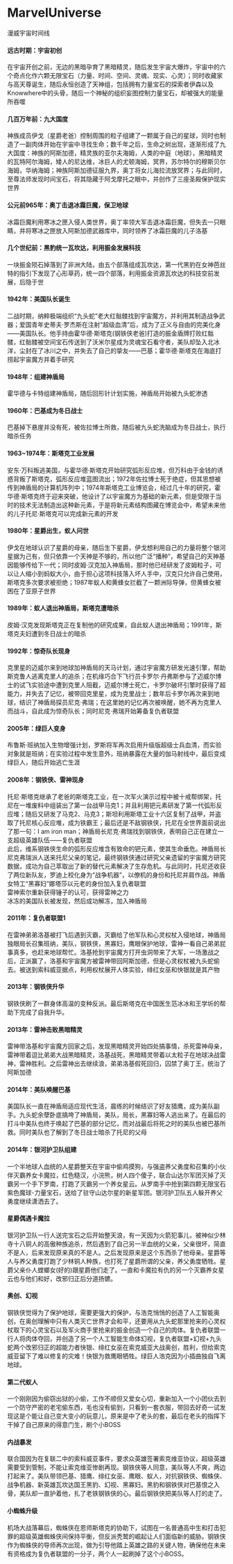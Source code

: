 # MarvelUniverse
漫威宇宙时间线

#### 远古时期：宇宙初创
在宇宙开创之前，无边的黑暗孕育了黑暗精灵，随后发生宇宙大爆炸，宇宙中的六个奇点化作六颗无限宝石（力量、时间、空间、灵魂、现实、心灵）；同时收藏家与高天尊诞生，随后永恒创造了天神组，包括拥有力量宝石的探索者伊森以及Knowwhere中的头骨，随后一个神秘的组织妄图控制力量宝石，却被强大的能量所吞噬
#### 几百万年前：九大国度
神族成员伊戈（星爵老爸）控制周围的粒子组建了一颗属于自己的星球，同时也制造了一副肉体开始在宇宙中寻找生命；数千年之后，生命之树出现，逐渐形成了九大国度：神族的阿斯加德，精灵族的亚尔夫海姆，人类的中庭（地球），黑暗精灵的瓦特阿尔海姆，矮人的尼达维，冰巨人的尤顿海姆，冥界，苏尔特尔的穆斯贝尔海姆，华纳海姆；神族阿斯加德征服九界，奥丁将女儿海拉流放冥界；与此同时，至尊法师发现时间宝石，将其隐藏于阿戈摩托之眼中，并创作了三座圣殿保护现实世界
#### 公元前965年：奥丁击退冰霜巨魔，保卫地球
冰霜巨魔利用寒冰之匣入侵人类世界，奥丁率领大军击退冰霜巨魔，但失去一只眼睛，并将寒冰之匣放入阿斯加德武器库中，同时领养了冰霜巨魔的儿子洛基
#### 几个世纪前：黑豹统一瓦坎达，利用振金发展科技
一块振金陨石掉落到了非洲大陆，由五个部落组成瓦坎达，第一代黑豹在女神芭丝特的指引下发现了心形草药，统一四个部落，利用振金资源瓦坎达的科技空前发展，后隐于世
#### 1942年：美国队长诞生
二战时期，纳粹极端组织“九头蛇”老大红骷髅找到宇宙魔方，并利用其制造战争武器；爱国青年史蒂夫·罗杰斯在注射“超级血清”后，成为了正义与自由的完美化身——美国队长。他手持由霍华德·斯塔克(钢铁侠老爸)打造的振金盾牌打败红骷髅，红骷髅被空间宝石传送到了沃米尔星成为灵魂宝石看守者，美队却坠入北冰洋，尘封在了冰川之中，并失去了自己的挚友——巴基；霍华德·斯塔克在海底打捞起宇宙魔方并着手研究
#### 1948年：组建神盾局
霍华德与卡特组建神盾局，随后回形针计划实施，神盾局开始被九头蛇渗透
#### 1960年：巴基成为冬日战士
巴基掉下悬崖并没有死，被佐拉博士所救，随后被九头蛇洗脑成为冬日战士，执行暗杀任务
#### 1963~1974年：斯塔克工业发展
安东·万科叛逃美国，与霍华德·斯塔克开始研究弧形反应堆，但万科由于金钱的诱惑背叛了斯塔克，弧形反应堆蓝图流出；1972年佐拉博士死于绝症，但其思想被传到神盾局的计算机阵列中；1974年斯塔克工业博览会，经过几十年的研究，霍华德·斯塔克终于迎来突破，他设计了以宇宙魔方为基础的新元素，但是受限于当时的技术无法制造出这种新元素，于是将新元素结构图藏在博览会中，希望未来他的儿子托尼·斯塔克可以完成新元素的开发
#### 1980年：星爵出生，蚁人问世
伊戈在地球认识了星爵的母亲，随后生下星爵，伊戈想利用自己的力量将整个银河星据为己有，但只依靠一个天神是不够的，所以他广泛“播种”，希望自己的天神基因能够传给下一代；同时皮姆·汉克加入神盾局，那时他已经研发了皮姆粒子，可以让人缩小到蚂蚁大小，由于担心这项科技落入坏人手中，汉克只允许自己使用，斯塔克多次要求被拒绝；1987年蚁人和黄蜂女拦截了一颗洲际导弹，但黄蜂女被困在了亚原子世界
#### 1989年：蚁人退出神盾局，斯塔克遭暗杀
皮姆·汉克发现斯塔克正在复制他的研究成果，自此蚁人退出神盾局；1991年，斯塔克夫妇遭到冬日战士的暗杀
#### 1992年：惊奇队长现身
克里星的迈威尔来到地球加神盾局的天马计划，通过宇宙魔方研发光速引擎，帮助斯克鲁人逃离克里人的追杀；在机缘巧合下飞行员卡罗尔·丹弗斯参与了迈威尔博士的试飞实验途中遭到克里人阻截，迈威尔博士死亡，卡罗尔破坏引擎时获得了超能力，并失去了记忆，被带回克里星，成为克里战士；数年后卡罗尔再次来到地球，结识了神盾局探员尼克·弗瑞；在这里她的记忆再次被唤醒，她不再为克里人而战斗，自此成为惊奇队长；同时尼克·弗瑞开始筹备复仇者联盟
#### 2005年：绿巨人变身
布鲁斯·班纳加入生物增强计划，罗斯将军再次启用升级版超级士兵血清，而实验对象就是班纳；在实验过程中发生意外，班纳暴露在大量的伽马射线中，最后变成绿巨人，随后开始逃亡生涯
#### 2008年：钢铁侠、雷神现身
托尼·斯塔克继承了老爸的斯塔克工业，在一次军火演示过程中被十戒帮绑架，托尼在一堆废料中组装出了第一台战甲马克1；并且利用钯元素研发了第一代弧形反应堆；随后又研发了马克2、马克3；斯坦利用斯塔工业十六区复制了战甲，并盗取了托尼核心反应堆，成为铁霸王；最后还是不敌钢铁侠，托尼在全世界面前说出了那一句：I am iron man；神盾局长尼克·弗瑞找到钢铁侠，表明自己正在建立一支超级英雄队伍——复仇者联盟  
此后，维系钢铁侠生命的弧形反应堆含有致命的钯元素，使其生命垂危。神盾局长尼克弗瑞派人送来托尼父亲的笔记，最终钢铁侠通过研究父亲遗留的宇宙魔方研究数据，成功为自己萃取出了新的替代元素解决了生存危机。与此同时，托尼还收获了两位新队友，罗迪上校化身为“战争机器”，以僚机的身份和托尼并肩作战。神盾女特工“黑寡妇”娜塔莎以元老的身份加入复仇者联盟  
雷神索尔重新获得锤子的认可，获得雷神之力  
冰冻的美国队长被发现，然后成功解冻，加入神盾局  
#### 2011年：复仇者联盟1
在雷神弟弟洛基被打飞后遇到灭霸，灭霸给了他军队和心灵权杖入侵地球，神盾局独眼局长召集班纳，美队，钢铁侠，黑寡妇，鹰眼保护地球，雷神一看自己弟弟屁事真多，也赶来地球帮忙。洛基抢到宇宙魔方打开虫洞带来了大军，一场激战之后，正派赢了，洛基和宇宙魔方被雷神带回阿斯加德，但是心灵权杖被九头蛇偷去。被送到索科威亚据点，利用权杖展开人体实验，绯红女巫和快银就是其产物
#### 2013年：钢铁侠升华
钢铁侠刷了一群身体高温的变种反派。最后斯塔克在中国医生范冰冰和王学圻的帮助下完成了自我升华。
#### 2013年：雷神击败黑暗精灵
雷神带洛基和宇宙魔方回家之后，发现黑暗精灵开始四处搞事情，杀死雷神母亲，雷神带着逗比弟弟大战黑暗精灵，洛基战死，黑暗精灵带着以太粒子在地球决战雷神，雷神胜利。之后雷神出去继续浪，弟弟洛基假死回归，囚禁了奥丁王，统治了阿斯加德
#### 2014年：美队唤醒巴基
美国队长一直在神盾局适应现代生活，晨练的时候结识了好友猎鹰，成为美队副手。九头蛇余孽卧底搞垮了神盾局，美队，局长，黑寡妇等人逃出来了。在最后的打斗中美队也终于唤起了巴基的部分记忆，而对战最后将死之时的美队也被巴基所救。同时美队也了解到了冬日战士暗杀了托尼的父母
#### 2014年：银河护卫队组建
一个半地球人血统的人星爵整天在宇宙中偷鸡摸狗，与强盗养父勇度和召集的小伙伴灭霸养女卡魔拉，红色糙汉，小浣熊，树人四个傻子，联合山达尔军团灭掉了灭霸另一个手下罗南，打跑了灭霸另一个养女星云。从罗南手中抢到第四颗无限宝石紫色魔球-力量宝石，送给了驻守山达尔星的新星军团。银河护卫队五人躲开养父勇度继续潇洒去了。
#### 星爵偶遇卡魔拉
银河护卫队一行人送完宝石之后开始整天浪，有一天因为火箭犯事儿，被神似少林寺十八铜人的高傲种族追杀，然后遇到了自己另一半血统的父亲，父亲很坏，简直不是人，后来发现原来真的不是人。之后发现原来是这个东西杀了他母亲。星爵等人与养父勇度打跑了少林铜人种族，也打死了星爵所谓的父亲，养父勇度牺牲。星爵父亲仆人螳螂女(好的)跟星爵他们走了。一直和卡魔拉有仇的另一个灭霸养女星云也与他们和好，改邪归正后分道扬镳。
#### 奥创、幻视
钢铁侠觉得为了保护地球，需要更强大的保护，与浩克悄悄的创造了人工智能奥创，在奥创理解中只有人类灭亡世界才会和平，还要用从九头蛇那里抢来的心灵权杖取下的心灵宝石以及军火商手里抢来的振金创造一个自己的肉体。复仇者联盟一行人将肉体夺回，并创造了另一个人工智能生命体幻视，复仇者联盟+幻视+九头蛇两个改邪归正的超能力者快银、绯红女巫在索克威亚大战奥创，胜利，但给索克威亚留下了难以修复的灾难！快银为救鹰眼牺牲。绿巨人浩克因为小插曲独自飞离地球。
#### 第二代蚁人
一个刚刚因为偷窃出狱的小偷，工作不顺但又爱女心切，重新加入一个小团伙去到一个防守严密的老宅偷东西，毛也没有偷到，只看到一套衣服，带回去好奇一试发现这是个能让自己变大变小的玩意儿，原来是中了老头的套，最后在老头的指挥下干掉了自己原来的得意门生，刷个小BOSS
#### 内战暴发
联合国因为在复联二中的索科威亚事件，要求众英雄签署索克维亚协议，超级英雄需要受到管制，不能让索克维亚惨剧再现。钢铁侠等人同意，美队等人不爽，两边打起来了。美队带领巴基、猎鹰、绯红女巫、鹰眼、蚁人，对抗钢铁侠、蜘蛛侠、战争机器、新英雄瓦坎达国王黑豹、幻视、黑寡妇。黑豹和钢铁侠对巴基恨之入骨，美队却一直护着他，扎了老铁钢铁侠的心。最后钢铁侠把美队等人打的走了。
#### 小蜘蛛升级
机场大战落幕后，蜘蛛侠在恩师斯塔克的协助下，试图在一名普通高中生和打击犯罪的超级英雄蜘蛛侠间保持平衡，但反派秃鹫的崛起让人们面临新的威胁。钢铁侠作为蜘蛛侠的导师再次出现，做为引导他踏上英雄之路的关键人物，确保他在未来有资格成为复仇者联盟的一分子，两个人一起刷掉了这个小BOSS。


